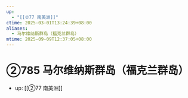 ```yaml
---
up:
  - "[[②77 南美洲]]"
ctime: 2025-03-01T13:24:39+08:00
aliases:
  - 马尔维纳斯群岛（福克兰群岛）
mtime: 2025-09-09T12:37:05+08:00
---
```


# ②785 马尔维纳斯群岛（福克兰群岛）

- up: [[②77 南美洲]]
